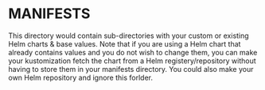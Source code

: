 # MANIFESTS

This directory would contain sub-directories with your custom or existing Helm charts & base values. Note that if you are using a Helm chart that already contains values and you do not wish to change them, you can make your kustomization fetch the chart from a Helm registery/repository without having to store them in your manifests directory. You could also make your own Helm repository and ignore this forlder.